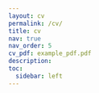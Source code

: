 ```yaml
---
layout: cv
permalink: /cv/
title: cv
nav: true
nav_order: 5
cv_pdf: example_pdf.pdf
description:
toc: 
  sidebar: left
---
```

